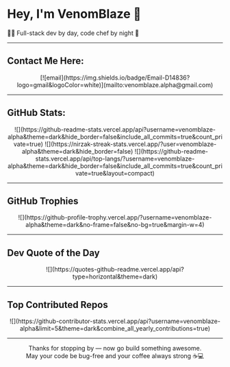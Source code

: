 <!-- README for VenomBlaze -->

<p align="center">
  <h1>Hey, I'm VenomBlaze 👋</h1>
  🧑‍💻 Full-stack dev by day, code chef by night 🍱  
</p>

---

## Contact Me Here:
<p align="center">
  [![email](https://img.shields.io/badge/Email-D14836?logo=gmail&logoColor=white)](mailto:venomblaze.alpha@gmail.com)
</p>

---

## GitHub Stats:
<p align="center">
  ![](https://github-readme-stats.vercel.app/api?username=venomblaze-alpha&theme=dark&hide_border=false&include_all_commits=true&count_private=true)  
  ![](https://nirzak-streak-stats.vercel.app/?user=venomblaze-alpha&theme=dark&hide_border=false)  
  ![](https://github-readme-stats.vercel.app/api/top-langs/?username=venomblaze-alpha&theme=dark&hide_border=false&include_all_commits=true&count_private=true&layout=compact)
</p>

---

## GitHub Trophies
<p align="center">
  ![](https://github-profile-trophy.vercel.app/?username=venomblaze-alpha&theme=dark&no-frame=false&no-bg=true&margin-w=4)
</p>

---

## Dev Quote of the Day
<p align="center">
  ![](https://quotes-github-readme.vercel.app/api?type=horizontal&theme=dark)
</p>

---

## Top Contributed Repos
<p align="center">
  ![](https://github-contributor-stats.vercel.app/api?username=venomblaze-alpha&limit=5&theme=dark&combine_all_yearly_contributions=true)
</p>

---

<p align="center">
  Thanks for stopping by — now go build something awesome.  
  <br/>May your code be bug-free and your coffee always strong ☕💻
</p>
